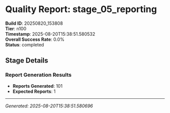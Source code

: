 # Quality Report: stage_05_reporting

**Build ID**: 20250820_153808  
**Tier**: n100  
**Timestamp**: 2025-08-20T15:38:51.580532  
**Overall Success Rate**: 0.0%  
**Status**: completed

## Stage Details

### Report Generation Results

- **Reports Generated**: 101
- **Expected Reports**: 1

---
*Generated: 2025-08-20T15:38:51.580696*
